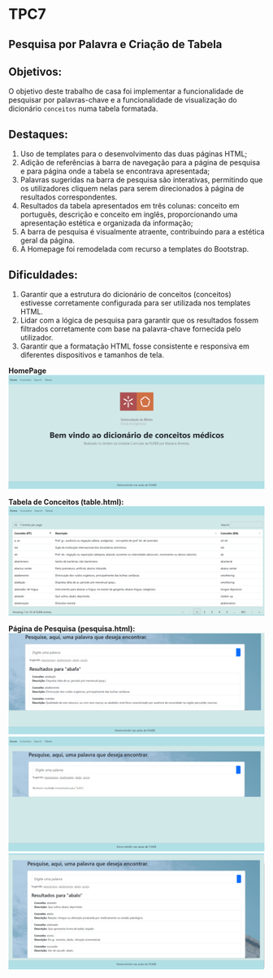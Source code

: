 # **TPC7**
## Pesquisa por Palavra e Criação de Tabela

## Objetivos:
O objetivo deste trabalho de casa foi implementar a funcionalidade de pesquisar por palavras-chave e  a funcionalidade de visualização do dicionário `conceitos` numa tabela formatada.

## Destaques:
1. Uso de templates para o desenvolvimento das duas páginas HTML;
2. Adição de referências à barra de navegação para a página de pesquisa e para página onde a tabela se encontrava apresentada;
3. Palavras sugeridas na barra de pesquisa são interativas, permitindo que os utilizadores cliquem nelas para serem direcionados à página de resultados correspondentes.
4. Resultados da tabela apresentados em três colunas: conceito em português, descrição e conceito em inglês, proporcionando uma apresentação estética e organizada da informação;
5. A barra de pesquisa é visualmente atraente, contribuindo para a estética geral da página.
6. A Homepage foi remodelada com recurso a templates do Bootstrap.

## Dificuldades:

1. Garantir que a estrutura do dicionário de conceitos (conceitos) estivesse corretamente configurada para ser utilizada nos templates HTML.
2. Lidar com a lógica de pesquisa para garantir que os resultados fossem filtrados corretamente com base na palavra-chave fornecida pelo utilizador.
3. Garantir que a formatação HTML fosse consistente e responsiva em diferentes dispositivos e tamanhos de tela.

**HomePage**
![alt text](screenshoots/image.png)

**Tabela de Conceitos (table.html):**
![alt text](screenshoots/image2.png)

**Página de Pesquisa (pesquisa.html):**
![alt text](screenshoots/image3.png)
![alt text](screenshoots/image4.png)
![alt text](screenshoots/image5.png)
